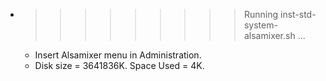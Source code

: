 * >>>>>>>>> Running inst-std-system-alsamixer.sh ...
  * Insert Alsamixer menu in Administration.
  * Disk size = 3641836K. Space Used = 4K.
